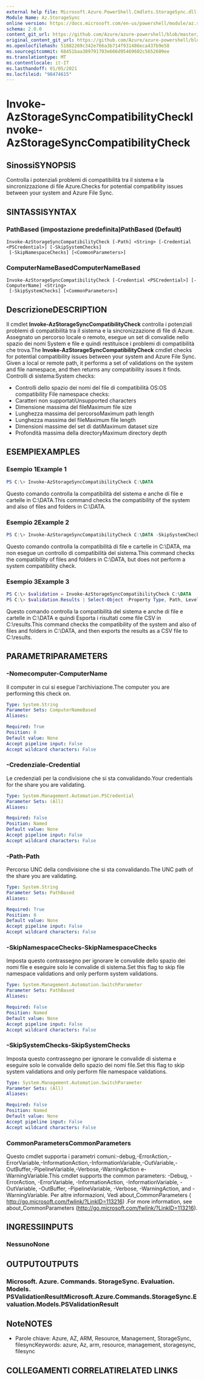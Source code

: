 ```yaml
---
external help file: Microsoft.Azure.PowerShell.Cmdlets.StorageSync.dll-Help.xml
Module Name: Az.StorageSync
online version: https://docs.microsoft.com/en-us/powershell/module/az.storagesync/invoke-azstoragesynccompatibilitycheck
schema: 2.0.0
content_git_url: https://github.com/Azure/azure-powershell/blob/master/src/StorageSync/StorageSync/help/Invoke-AzStorageSyncCompatibilityCheck.md
original_content_git_url: https://github.com/Azure/azure-powershell/blob/master/src/StorageSync/StorageSync/help/Invoke-AzStorageSyncCompatibilityCheck.md
ms.openlocfilehash: 51882269c342e766a3b714f931486eca437b9e58
ms.sourcegitcommit: 68451baa389791703e666d95469602c5652609ee
ms.translationtype: MT
ms.contentlocale: it-IT
ms.lasthandoff: 01/05/2021
ms.locfileid: "98474615"
---
```

# <span data-ttu-id="15948-101">Invoke-AzStorageSyncCompatibilityCheck</span><span class="sxs-lookup"><span data-stu-id="15948-101">Invoke-AzStorageSyncCompatibilityCheck</span></span>

## <span data-ttu-id="15948-102">Sinossi</span><span class="sxs-lookup"><span data-stu-id="15948-102">SYNOPSIS</span></span>
<span data-ttu-id="15948-103">Controlla i potenziali problemi di compatibilità tra il sistema e la sincronizzazione di file Azure.</span><span class="sxs-lookup"><span data-stu-id="15948-103">Checks for potential compatibility issues between your system and Azure File Sync.</span></span>

## <span data-ttu-id="15948-104">SINTASSI</span><span class="sxs-lookup"><span data-stu-id="15948-104">SYNTAX</span></span>

### <span data-ttu-id="15948-105">PathBased (impostazione predefinita)</span><span class="sxs-lookup"><span data-stu-id="15948-105">PathBased (Default)</span></span>
```
Invoke-AzStorageSyncCompatibilityCheck [-Path] <String> [-Credential <PSCredential>] [-SkipSystemChecks]
 [-SkipNamespaceChecks] [<CommonParameters>]
```

### <span data-ttu-id="15948-106">ComputerNameBased</span><span class="sxs-lookup"><span data-stu-id="15948-106">ComputerNameBased</span></span>
```
Invoke-AzStorageSyncCompatibilityCheck [-Credential <PSCredential>] [-ComputerName] <String>
 [-SkipSystemChecks] [<CommonParameters>]
```

## <span data-ttu-id="15948-107">Descrizione</span><span class="sxs-lookup"><span data-stu-id="15948-107">DESCRIPTION</span></span>
<span data-ttu-id="15948-108">Il cmdlet **Invoke-AzStorageSyncCompatibilityCheck** controlla i potenziali problemi di compatibilità tra il sistema e la sincronizzazione di file di Azure. Assegnato un percorso locale o remoto, esegue un set di convalide nello spazio dei nomi System e file e quindi restituisce i problemi di compatibilità che trova.</span><span class="sxs-lookup"><span data-stu-id="15948-108">The **Invoke-AzStorageSyncCompatibilityCheck** cmdlet checks for potential compatibility issues between your system and Azure File Sync. Given a local or remote path, it performs a set of validations on the system and file namespace, and then returns any compatibility issues it finds.</span></span>
<span data-ttu-id="15948-109">Controlli di sistema:</span><span class="sxs-lookup"><span data-stu-id="15948-109">System checks:</span></span>
- <span data-ttu-id="15948-110">Controlli dello spazio dei nomi del file di compatibilità OS:</span><span class="sxs-lookup"><span data-stu-id="15948-110">OS compatibility File namespace checks:</span></span>
- <span data-ttu-id="15948-111">Caratteri non supportati</span><span class="sxs-lookup"><span data-stu-id="15948-111">Unsupported characters</span></span>
- <span data-ttu-id="15948-112">Dimensione massima del file</span><span class="sxs-lookup"><span data-stu-id="15948-112">Maximum file size</span></span>
- <span data-ttu-id="15948-113">Lunghezza massima del percorso</span><span class="sxs-lookup"><span data-stu-id="15948-113">Maximum path length</span></span>
- <span data-ttu-id="15948-114">Lunghezza massima del file</span><span class="sxs-lookup"><span data-stu-id="15948-114">Maximum file length</span></span>
- <span data-ttu-id="15948-115">Dimensioni massime del set di dati</span><span class="sxs-lookup"><span data-stu-id="15948-115">Maximum dataset size</span></span>
- <span data-ttu-id="15948-116">Profondità massima della directory</span><span class="sxs-lookup"><span data-stu-id="15948-116">Maximum directory depth</span></span>

## <span data-ttu-id="15948-117">ESEMPI</span><span class="sxs-lookup"><span data-stu-id="15948-117">EXAMPLES</span></span>

### <span data-ttu-id="15948-118">Esempio 1</span><span class="sxs-lookup"><span data-stu-id="15948-118">Example 1</span></span>
```powershell
PS C:\> Invoke-AzStorageSyncCompatibilityCheck C:\DATA
```

<span data-ttu-id="15948-119">Questo comando controlla la compatibilità del sistema e anche di file e cartelle in C:\DATA.</span><span class="sxs-lookup"><span data-stu-id="15948-119">This command checks the compatibility of the system and also of files and folders in C:\DATA.</span></span>

### <span data-ttu-id="15948-120">Esempio 2</span><span class="sxs-lookup"><span data-stu-id="15948-120">Example 2</span></span>
```powershell
PS C:\> Invoke-AzStorageSyncCompatibilityCheck C:\DATA -SkipSystemChecks
```

<span data-ttu-id="15948-121">Questo comando controlla la compatibilità di file e cartelle in C:\DATA, ma non esegue un controllo di compatibilità del sistema.</span><span class="sxs-lookup"><span data-stu-id="15948-121">This command checks the compatibility of files and folders in C:\DATA, but does not perform a system compatibility check.</span></span>

### <span data-ttu-id="15948-122">Esempio 3</span><span class="sxs-lookup"><span data-stu-id="15948-122">Example 3</span></span>
```powershell
PS C:\> $validation = Invoke-AzStorageSyncCompatibilityCheck C:\DATA
PS C:\> $validation.Results | Select-Object -Property Type, Path, Level, Description, Result | Export-Csv -Path C:\results.csv -Encoding utf8
```

<span data-ttu-id="15948-123">Questo comando controlla la compatibilità del sistema e anche di file e cartelle in C:\DATA e quindi Esporta i risultati come file CSV in C:\results.</span><span class="sxs-lookup"><span data-stu-id="15948-123">This command checks the compatibility of the system and also of files and folders in C:\DATA, and then exports the results as a CSV file to C:\results.</span></span>

## <span data-ttu-id="15948-124">PARAMETRI</span><span class="sxs-lookup"><span data-stu-id="15948-124">PARAMETERS</span></span>

### <span data-ttu-id="15948-125">-Nomecomputer</span><span class="sxs-lookup"><span data-stu-id="15948-125">-ComputerName</span></span>
<span data-ttu-id="15948-126">Il computer in cui si esegue l'archiviazione.</span><span class="sxs-lookup"><span data-stu-id="15948-126">The computer you are performing this check on.</span></span>

```yaml
Type: System.String
Parameter Sets: ComputerNameBased
Aliases:

Required: True
Position: 0
Default value: None
Accept pipeline input: False
Accept wildcard characters: False
```

### <span data-ttu-id="15948-127">-Credenziale</span><span class="sxs-lookup"><span data-stu-id="15948-127">-Credential</span></span>
<span data-ttu-id="15948-128">Le credenziali per la condivisione che si sta convalidando.</span><span class="sxs-lookup"><span data-stu-id="15948-128">Your credentials for the share you are validating.</span></span>

```yaml
Type: System.Management.Automation.PSCredential
Parameter Sets: (All)
Aliases:

Required: False
Position: Named
Default value: None
Accept pipeline input: False
Accept wildcard characters: False
```

### <span data-ttu-id="15948-129">-Path</span><span class="sxs-lookup"><span data-stu-id="15948-129">-Path</span></span>
<span data-ttu-id="15948-130">Percorso UNC della condivisione che si sta convalidando.</span><span class="sxs-lookup"><span data-stu-id="15948-130">The UNC path of the share you are validating.</span></span>

```yaml
Type: System.String
Parameter Sets: PathBased
Aliases:

Required: True
Position: 0
Default value: None
Accept pipeline input: False
Accept wildcard characters: False
```

### <span data-ttu-id="15948-131">-SkipNamespaceChecks</span><span class="sxs-lookup"><span data-stu-id="15948-131">-SkipNamespaceChecks</span></span>
<span data-ttu-id="15948-132">Imposta questo contrassegno per ignorare le convalide dello spazio dei nomi file e eseguire solo le convalide di sistema.</span><span class="sxs-lookup"><span data-stu-id="15948-132">Set this flag to skip file namespace validations and only perform system validations.</span></span>

```yaml
Type: System.Management.Automation.SwitchParameter
Parameter Sets: PathBased
Aliases:

Required: False
Position: Named
Default value: None
Accept pipeline input: False
Accept wildcard characters: False
```

### <span data-ttu-id="15948-133">-SkipSystemChecks</span><span class="sxs-lookup"><span data-stu-id="15948-133">-SkipSystemChecks</span></span>
<span data-ttu-id="15948-134">Imposta questo contrassegno per ignorare le convalide di sistema e eseguire solo le convalide dello spazio dei nomi file.</span><span class="sxs-lookup"><span data-stu-id="15948-134">Set this flag to skip system validations and only perform file namespace validations.</span></span>

```yaml
Type: System.Management.Automation.SwitchParameter
Parameter Sets: (All)
Aliases:

Required: False
Position: Named
Default value: None
Accept pipeline input: False
Accept wildcard characters: False
```

### <span data-ttu-id="15948-135">CommonParameters</span><span class="sxs-lookup"><span data-stu-id="15948-135">CommonParameters</span></span>
<span data-ttu-id="15948-136">Questo cmdlet supporta i parametri comuni:-debug,-ErrorAction,-ErrorVariable,-InformationAction,-InformationVariable,-OutVariable,-OutBuffer,-PipelineVariable,-Verbose,-WarningAction e-WarningVariable.</span><span class="sxs-lookup"><span data-stu-id="15948-136">This cmdlet supports the common parameters: -Debug, -ErrorAction, -ErrorVariable, -InformationAction, -InformationVariable, -OutVariable, -OutBuffer, -PipelineVariable, -Verbose, -WarningAction, and -WarningVariable.</span></span> <span data-ttu-id="15948-137">Per altre informazioni, Vedi about_CommonParameters ( http://go.microsoft.com/fwlink/?LinkID=113216) .</span><span class="sxs-lookup"><span data-stu-id="15948-137">For more information, see about_CommonParameters (http://go.microsoft.com/fwlink/?LinkID=113216).</span></span>

## <span data-ttu-id="15948-138">INGRESSI</span><span class="sxs-lookup"><span data-stu-id="15948-138">INPUTS</span></span>

### <span data-ttu-id="15948-139">Nessuno</span><span class="sxs-lookup"><span data-stu-id="15948-139">None</span></span>

## <span data-ttu-id="15948-140">OUTPUT</span><span class="sxs-lookup"><span data-stu-id="15948-140">OUTPUTS</span></span>

### <span data-ttu-id="15948-141">Microsoft. Azure. Commands. StorageSync. Evaluation. Models. PSValidationResult</span><span class="sxs-lookup"><span data-stu-id="15948-141">Microsoft.Azure.Commands.StorageSync.Evaluation.Models.PSValidationResult</span></span>

## <span data-ttu-id="15948-142">Note</span><span class="sxs-lookup"><span data-stu-id="15948-142">NOTES</span></span>
* <span data-ttu-id="15948-143">Parole chiave: Azure, AZ, ARM, Resource, Management, StorageSync, filesync</span><span class="sxs-lookup"><span data-stu-id="15948-143">Keywords: azure, Az, arm, resource, management, storagesync, filesync</span></span>

## <span data-ttu-id="15948-144">COLLEGAMENTI CORRELATI</span><span class="sxs-lookup"><span data-stu-id="15948-144">RELATED LINKS</span></span>
